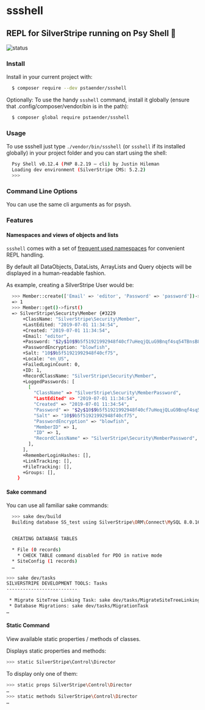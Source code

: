 # ssshell

## REPL for SilverStripe running on Psy Shell 🚀

![status](https://github.com/pstaender/ssshell/actions/workflows/ci.yml/badge.svg)

### Install

Install in your current project with:

```sh
  $ composer require --dev pstaender/ssshell
```

Optionally: To use the handy `ssshell` command, install it globally (ensure that .config/composer/vendor/bin is in the path):

```sh
  $ composer global require pstaender/ssshell
```

### Usage

To use ssshell just type `./vendor/bin/ssshell` (or `ssshell` if its installed globally) in your project folder and you can start using the shell:

```sh
  Psy Shell v0.12.4 (PHP 8.2.19 — cli) by Justin Hileman
  Loading dev environment (SilverStripe CMS: 5.2.2)
  >>>
```

### Command Line Options

You can use the same cli arguments as for psysh.

### Features

#### Namespaces and views of objects and lists

`ssshell` comes with a set of [frequent used namespaces](https://github.com/pstaender/ssshell/blob/master/src/SSShell/NamespacesCommand.php#L17) for convenient REPL handling.

By default all DataObjects, DataLists, ArrayLists and Query objects will be displayed in a human-readable fashion.

As example, creating a SilverStripe User would be:

```sh
  >>> Member::create(['Email' => 'editor', 'Password' => 'password'])->write()
  => 1
  >>> Member::get()->first()
  => SilverStripe\Security\Member {#3229
      +ClassName: "SilverStripe\Security\Member",
      +LastEdited: "2019-07-01 11:34:54",
      +Created: "2019-07-01 11:34:54",
      +Email: "editor",
      +Password: "$2y$10$9b5f51921992948f40cf7uHeqjQLuG9Bnqf4sq54TBnsB80CmwJhC",
      +PasswordEncryption: "blowfish",
      +Salt: "10$9b5f51921992948f40cf75",
      +Locale: "en_US",
      +FailedLoginCount: 0,
      +ID: 1,
      +RecordClassName: "SilverStripe\Security\Member",
      +LoggedPasswords: [
        [
          "ClassName" => "SilverStripe\Security\MemberPassword",
          "LastEdited" => "2019-07-01 11:34:54",
          "Created" => "2019-07-01 11:34:54",
          "Password" => "$2y$10$9b5f51921992948f40cf7uHeqjQLuG9Bnqf4sq54TBnsB80CmwJhC",
          "Salt" => "10$9b5f51921992948f40cf75",
          "PasswordEncryption" => "blowfish",
          "MemberID" => 1,
          "ID" => 1,
          "RecordClassName" => "SilverStripe\Security\MemberPassword",
        ],
      ],
      +RememberLoginHashes: [],
      +LinkTracking: [],
      +FileTracking: [],
      +Groups: [],
    }
```

#### Sake command

You can use all familiar sake commands:

```sh
  >>> sake dev/build
  Building database SS_test using SilverStripe\ORM\Connect\MySQL 8.0.16


  CREATING DATABASE TABLES

  * File (0 records)
    * CHECK TABLE command disabled for PDO in native mode
  * SiteConfig (1 records)
  …
```

```sh
>>> sake dev/tasks
SILVERSTRIPE DEVELOPMENT TOOLS: Tasks
--------------------------

 * Migrate SiteTree Linking Task: sake dev/tasks/MigrateSiteTreeLinkingTask
 * Database Migrations: sake dev/tasks/MigrationTask
…
```

#### Static Command

View available static properties / methods of classes.

Displays static properties and methods:

```sh
>>> static SilverStripe\Control\Director
```

To display only one of them:

```sh
>>> static props SilverStripe\Control\Director
…
>>> static methods SilverStripe\Control\Director
…
```

